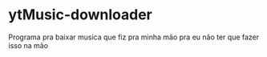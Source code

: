 # ytMusic-downloader
Programa pra baixar musica que fiz pra minha mão pra eu não ter que fazer isso na mão
